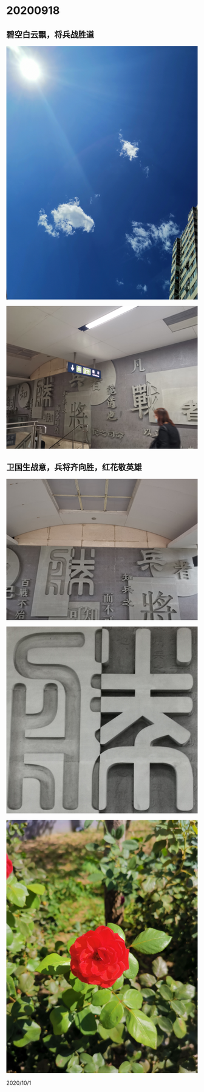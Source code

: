 # 20200918
## 碧空白云飘，将兵战胜道
![](../../assets/001/2020091801.png)

![](../../assets/001/2020091802.png)
## 卫国生战意，兵将齐向胜，红花敬英雄
![](../../assets/001/2020091803.png)

![](../../assets/001/2020091804.png)

![](../../assets/001/2020091805.png)

2020/10/1
